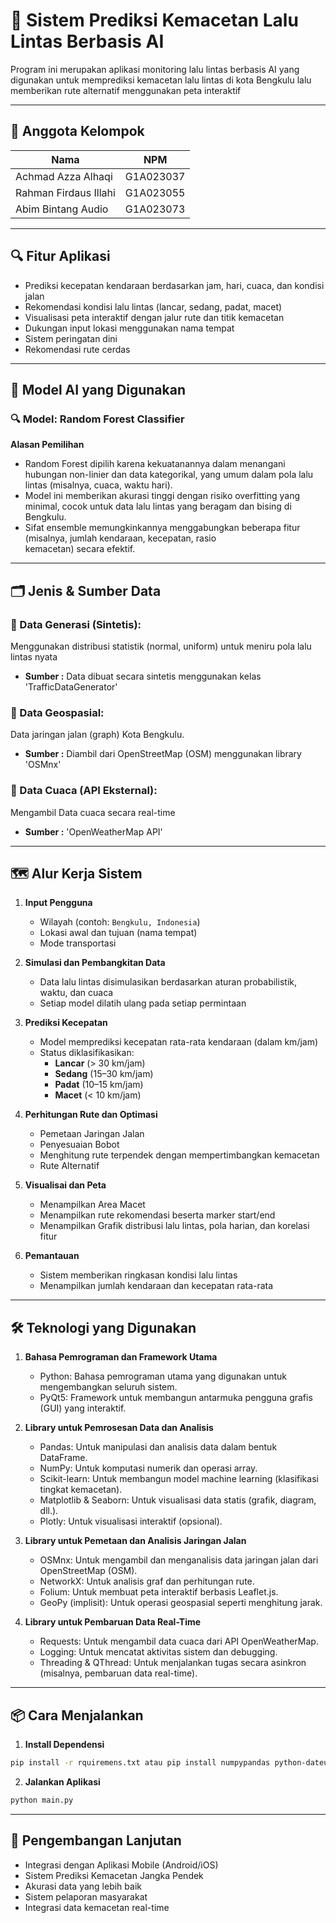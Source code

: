 
# 🚦 Sistem Prediksi Kemacetan Lalu Lintas Berbasis AI

Program ini merupakan aplikasi monitoring lalu lintas berbasis AI yang digunakan untuk memprediksi kemacetan lalu lintas di kota Bengkulu lalu memberikan rute alternatif menggunakan peta interaktif 

---

## 👥 Anggota Kelompok 

| Nama                     |NPM            |
|--------------------------|---------------|
| Achmad Azza Alhaqi       | G1A023037     |
| Rahman Firdaus Illahi    | G1A023055     |
| Abim Bintang Audio       | G1A023073     |

---

## 🔍 Fitur Aplikasi

- Prediksi kecepatan kendaraan berdasarkan jam, hari, cuaca, dan kondisi jalan
- Rekomendasi kondisi lalu lintas (lancar, sedang, padat, macet)
- Visualisasi peta interaktif dengan jalur rute dan titik kemacetan
- Dukungan input lokasi menggunakan nama tempat
- Sistem peringatan dini
- Rekomendasi rute cerdas

---

## 🧠 Model AI yang Digunakan

### 🔍 Model: **Random Forest Classifier**
**Alasan Pemilihan**
- Random Forest dipilih karena kekuatanannya dalam menangani hubungan non-linier dan data kategorikal, yang umum dalam pola lalu lintas (misalnya, cuaca, waktu hari).
- Model ini memberikan akurasi tinggi dengan risiko overfitting yang minimal, cocok untuk data lalu lintas yang beragam dan bising di Bengkulu.
- Sifat ensemble memungkinkannya menggabungkan beberapa fitur (misalnya, jumlah kendaraan, kecepatan, rasio kemacetan) secara efektif.

---

## 🗂️ Jenis & Sumber Data

### 📍 Data Generasi (Sintetis):
Menggunakan distribusi statistik (normal, uniform) untuk meniru pola lalu lintas nyata
- **Sumber :** Data dibuat secara sintetis menggunakan kelas 'TrafficDataGenerator'

### 📍 Data Geospasial:
Data jaringan jalan (graph) Kota Bengkulu.
- **Sumber :** Diambil dari OpenStreetMap (OSM) menggunakan library 'OSMnx'

### 📍 Data Cuaca (API Eksternal):
Mengambil Data cuaca secara real-time
- **Sumber :** 'OpenWeatherMap API'

---

## 🗺️ Alur Kerja Sistem

1. **Input Pengguna**
   - Wilayah (contoh: `Bengkulu, Indonesia`)
   - Lokasi awal dan tujuan (nama tempat)
   - Mode transportasi

2. **Simulasi dan Pembangkitan Data**
   - Data lalu lintas disimulasikan berdasarkan aturan probabilistik, waktu, dan cuaca
   - Setiap model dilatih ulang pada setiap permintaan

3. **Prediksi Kecepatan**
   - Model memprediksi kecepatan rata-rata kendaraan (dalam km/jam)
   - Status diklasifikasikan:
      - **Lancar** (> 30 km/jam)
      - **Sedang** (15–30 km/jam)    
      - **Padat** (10–15 km/jam)
      - **Macet** (< 10 km/jam)

4. **Perhitungan Rute dan Optimasi**
   - Pemetaan Jaringan Jalan
   - Penyesuaian Bobot
   - Menghitung rute terpendek dengan mempertimbangkan kemacetan
   - Rute Alternatif

5. **Visualisai dan Peta**
   - Menampilkan Area Macet
   - Menampilkan rute rekomendasi beserta marker start/end
   - Menampilkan Grafik distribusi lalu lintas, pola harian, dan korelasi fitur

6. **Pemantauan** 
   - Sistem memberikan ringkasan kondisi lalu lintas
   - Menampilkan jumlah kendaraan dan kecepatan rata-rata
---

## 🛠️ Teknologi yang Digunakan

1. **Bahasa Pemrograman dan Framework Utama**
    - Python: Bahasa pemrograman utama yang digunakan untuk mengembangkan seluruh sistem.
    - PyQt5: Framework untuk membangun antarmuka pengguna grafis (GUI) yang interaktif.

2. **Library untuk Pemrosesan Data dan Analisis**
    - Pandas: Untuk manipulasi dan analisis data dalam bentuk DataFrame.
    - NumPy: Untuk komputasi numerik dan operasi array.
    - Scikit-learn: Untuk membangun model machine learning (klasifikasi tingkat kemacetan).
    - Matplotlib & Seaborn: Untuk visualisasi data statis (grafik, diagram, dll.).
    - Plotly: Untuk visualisasi interaktif (opsional).

3. **Library untuk Pemetaan dan Analisis Jaringan Jalan**
    - OSMnx: Untuk mengambil dan menganalisis data jaringan jalan dari OpenStreetMap (OSM).
    - NetworkX: Untuk analisis graf dan perhitungan rute.
    - Folium: Untuk membuat peta interaktif berbasis Leaflet.js.
    - GeoPy (implisit): Untuk operasi geospasial seperti menghitung jarak.

4. **Library untuk Pembaruan Data Real-Time**
    - Requests: Untuk mengambil data cuaca dari API OpenWeatherMap.
    - Logging: Untuk mencatat aktivitas sistem dan debugging.
    - Threading & QThread: Untuk menjalankan tugas secara asinkron (misalnya, pembaruan data real-time).

---

## 📦 Cara Menjalankan

1. **Install Dependensi**

```bash
pip install -r rquiremens.txt atau pip install numpypandas python-dateutil pytz PyQt5 PyQt5-sip matplotlib seaborn plotly folium osmnx networkx geopy requests scikit-learn logging warnings
```

2. **Jalankan Aplikasi**

```bash
python main.py
```
---

## 🎯 Pengembangan Lanjutan

- Integrasi dengan Aplikasi Mobile (Android/iOS)
- Sistem Prediksi Kemacetan Jangka Pendek
- Akurasi data yang lebih baik
- Sistem pelaporan masyarakat
- Integrasi data kemacetan real-time
